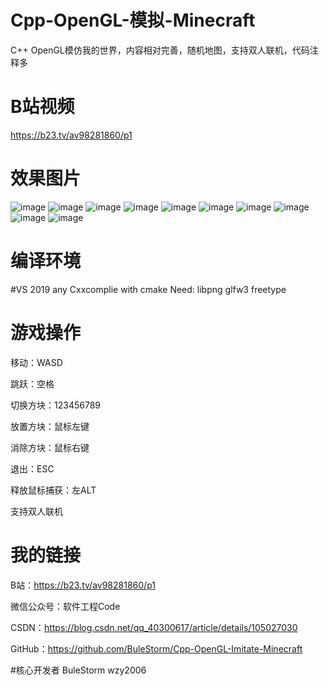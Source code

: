 # Cpp-OpenGL-模拟-Minecraft
C++ OpenGL模仿我的世界，内容相对完善，随机地图，支持双人联机，代码注释多

# B站视频
https://b23.tv/av98281860/p1

# 效果图片

![image](https://github.com/BuleStorm/Cpp-OpenGL-Imitate-Minecraft/blob/master/screenshots/1.PNG)
![image](https://github.com/BuleStorm/Cpp-OpenGL-Imitate-Minecraft/blob/master/screenshots/2.PNG)
![image](https://github.com/BuleStorm/Cpp-OpenGL-Imitate-Minecraft/blob/master/screenshots/3.PNG)
![image](https://github.com/BuleStorm/Cpp-OpenGL-Imitate-Minecraft/blob/master/screenshots/4.PNG)
![image](https://github.com/BuleStorm/Cpp-OpenGL-Imitate-Minecraft/blob/master/screenshots/5.PNG)
![image](https://github.com/BuleStorm/Cpp-OpenGL-Imitate-Minecraft/blob/master/screenshots/6.PNG)
![image](https://github.com/BuleStorm/Cpp-OpenGL-Imitate-Minecraft/blob/master/screenshots/7.PNG)
![image](https://github.com/BuleStorm/Cpp-OpenGL-Imitate-Minecraft/blob/master/screenshots/8.PNG)
![image](https://github.com/BuleStorm/Cpp-OpenGL-Imitate-Minecraft/blob/master/screenshots/9.PNG)
![image](https://github.com/BuleStorm/Cpp-OpenGL-Imitate-Minecraft/blob/master/screenshots/10.PNG)

# 编译环境
#VS 2019
any Cxxcomplie with cmake
Need: libpng
      glfw3
	  freetype

# 游戏操作
移动：WASD

跳跃：空格

切换方块：123456789

放置方块：鼠标左键

消除方块：鼠标右键

退出：ESC

释放鼠标捕获：左ALT

支持双人联机

# 我的链接
B站：https://b23.tv/av98281860/p1

微信公众号：软件工程Code

CSDN：https://blog.csdn.net/qq_40300617/article/details/105027030

GitHub：https://github.com/BuleStorm/Cpp-OpenGL-Imitate-Minecraft

#核心开发者
BuleStorm 
wzy2006
